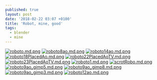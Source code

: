 ```yaml
---
published: true
layout: post
date: '2018-02-22 03:07 +0100'
title: 'Robot, mine, good'
tags:
  - blender
  - mine
---
```

[![roboto.md.png](https://cdn.scrot.moe/images/2018/02/22/roboto.md.png)](https://cdn.scrot.moe/images/2018/02/22/roboto.png)
[![roboto8ao.md.png](https://cdn.scrot.moe/images/2018/02/22/roboto8ao.md.png)](https://cdn.scrot.moe/images/2018/02/22/roboto8ao.png)
[![roboto14ao.md.png](https://cdn.scrot.moe/images/2018/02/22/roboto14ao.md.png)](https://cdn.scrot.moe/images/2018/02/22/roboto14ao.png)
[![roboto18PlacedAo.md.png](https://cdn.scrot.moe/images/2018/02/22/roboto18PlacedAo.md.png)](https://cdn.scrot.moe/images/2018/02/22/roboto18PlacedAo.png)
[![roboto22PlacedAoTV.md.png](https://cdn.scrot.moe/images/2018/02/22/roboto22PlacedAoTV.md.png)](https://cdn.scrot.moe/images/2018/02/22/roboto22PlacedAoTV.png)
[![roboto23PlacedAoTV.md.png](https://cdn.scrot.moe/images/2018/02/22/roboto23PlacedAoTV.md.png)](https://cdn.scrot.moe/images/2018/02/22/roboto23PlacedAoTV.png)
[![roboto1.md.png](https://cdn.scrot.moe/images/2018/02/22/roboto1.md.png)](https://cdn.scrot.moe/images/2018/02/22/roboto1.png)
[![scrotRobo.md.png](https://cdn.scrot.moe/images/2018/02/22/scrotRobo.md.png)](https://cdn.scrot.moe/images/2018/02/22/scrotRobo.png)
[![roboto9ao_gimp5.md.png](https://cdn.scrot.moe/images/2018/02/22/roboto9ao_gimp5.md.png)](https://cdn.scrot.moe/images/2018/02/22/roboto9ao_gimp5.png)
[![roboto9ao_gimp8.md.png](https://cdn.scrot.moe/images/2018/02/22/roboto9ao_gimp8.md.png)](https://cdn.scrot.moe/images/2018/02/22/roboto9ao_gimp8.png)
[![roboto9ao_gimp3.md.png](https://cdn.scrot.moe/images/2018/02/22/roboto9ao_gimp3.md.png)](https://cdn.scrot.moe/images/2018/02/22/roboto9ao_gimp3.png)
[![roboto12ao.md.png](https://cdn.scrot.moe/images/2018/02/22/roboto12ao.md.png)](https://cdn.scrot.moe/images/2018/02/22/roboto12ao.png)
